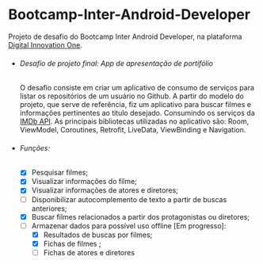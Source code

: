 # Bootcamp-Inter-Android-Developer
Projeto de desafio do Bootcamp Inter Android Developer, na plataforma [Digital Innovation One](https://web.digitalinnovation.one/).

* ###### Desafio de projeto final: App de apresentação de portifólio
    O desafio consiste em criar um aplicativo de consumo de serviços para listar os repositórios de um usuário no Github. A partir do modelo do projeto, que serve de referência, fiz um aplicativo para buscar filmes e informações pertinentes ao título desejado. Consumindo os serviços da [IMDb API](https://imdb-api.com). As principais bibliotecas utilizadas no aplicativo são: Room, ViewModel, Coroutines, Retrofit, LiveData, ViewBinding e Navigation.
    
* ###### Funções:
    - [x] Pesquisar filmes;
    - [x] Visualizar informações do filme;
    - [x] Visualizar informações de atores e diretores;
    - [ ] Disponibilizar autocomplemento de texto a partir de buscas anteriores;
    - [x] Buscar filmes relacionados a partir dos protagonistas ou diretores;
    - [ ] Armazenar dados para possível uso offline [Em progresso]:
        - [x] Resultados de buscas por filmes;
        - [x] Fichas de filmes ;
        - [ ] Fichas de atores e diretores
